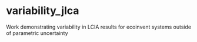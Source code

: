 # variability_jlca
Work demonstrating variability in LCIA results for ecoinvent systems outside of parametric uncertainty
